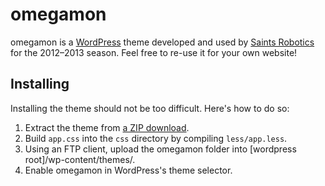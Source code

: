omegamon
========

omegamon is a [WordPress](http://wordpress.org/) theme developed and used by [Saints Robotics](http://www.saintsrobotics.com/) for the 2012&ndash;2013 season. Feel free to re-use it for your own website!


Installing
----------

Installing the theme should not be too difficult. Here's how to do so:

1. Extract the theme from [a ZIP download](https://github.com/SaintsRobotics/omegamon/archive/master.zip).
2. Build `app.css` into the `css` directory by compiling `less/app.less`.
3. Using an FTP client, upload the omegamon folder into [wordpress root]/wp-content/themes/.
4. Enable omegamon in WordPress's theme selector.